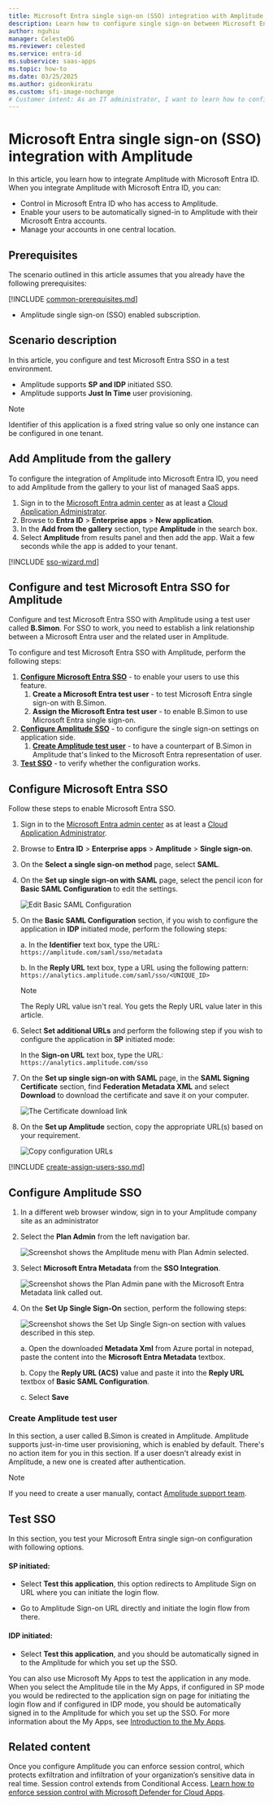 ```yaml
---
title: Microsoft Entra single sign-on (SSO) integration with Amplitude
description: Learn how to configure single sign-on between Microsoft Entra ID and Amplitude.
author: nguhiu
manager: CelesteDG
ms.reviewer: celested
ms.service: entra-id
ms.subservice: saas-apps
ms.topic: how-to
ms.date: 03/25/2025
ms.author: gideonkiratu
ms.custom: sfi-image-nochange
# Customer intent: As an IT administrator, I want to learn how to configure single sign-on between Microsoft Entra ID and Amplitude so that I can control who has access to Amplitude, enable automatic sign-in with Microsoft Entra accounts, and manage my accounts in one central location.
---
```


# Microsoft Entra single sign-on (SSO) integration with Amplitude

In this article,  you learn how to integrate Amplitude with Microsoft Entra ID. When you integrate Amplitude with Microsoft Entra ID, you can:

* Control in Microsoft Entra ID who has access to Amplitude.
* Enable your users to be automatically signed-in to Amplitude with their Microsoft Entra accounts.
* Manage your accounts in one central location.

## Prerequisites

The scenario outlined in this article assumes that you already have the following prerequisites:

[!INCLUDE [common-prerequisites.md](~/identity/saas-apps/includes/common-prerequisites.md)]
* Amplitude single sign-on (SSO) enabled subscription.

## Scenario description

In this article,  you configure and test Microsoft Entra SSO in a test environment.

* Amplitude supports **SP and IDP** initiated SSO.
* Amplitude supports **Just In Time** user provisioning.

> [!NOTE]
> Identifier of this application is a fixed string value so only one instance can be configured in one tenant.

## Add Amplitude from the gallery

To configure the integration of Amplitude into Microsoft Entra ID, you need to add Amplitude from the gallery to your list of managed SaaS apps.

1. Sign in to the [Microsoft Entra admin center](https://entra.microsoft.com) as at least a [Cloud Application Administrator](~/identity/role-based-access-control/permissions-reference.md#cloud-application-administrator).
1. Browse to **Entra ID** > **Enterprise apps** > **New application**.
1. In the **Add from the gallery** section, type **Amplitude** in the search box.
1. Select **Amplitude** from results panel and then add the app. Wait a few seconds while the app is added to your tenant.

 [!INCLUDE [sso-wizard.md](~/identity/saas-apps/includes/sso-wizard.md)]

<a name='configure-and-test-azure-ad-sso-for-amplitude'></a>

## Configure and test Microsoft Entra SSO for Amplitude

Configure and test Microsoft Entra SSO with Amplitude using a test user called **B.Simon**. For SSO to work, you need to establish a link relationship between a Microsoft Entra user and the related user in Amplitude.

To configure and test Microsoft Entra SSO with Amplitude, perform the following steps:

1. **[Configure Microsoft Entra SSO](#configure-azure-ad-sso)** - to enable your users to use this feature.
    1. **Create a Microsoft Entra test user** - to test Microsoft Entra single sign-on with B.Simon.
    1. **Assign the Microsoft Entra test user** - to enable B.Simon to use Microsoft Entra single sign-on.
1. **[Configure Amplitude SSO](#configure-amplitude-sso)** - to configure the single sign-on settings on application side.
    1. **[Create Amplitude test user](#create-amplitude-test-user)** - to have a counterpart of B.Simon in Amplitude that's linked to the Microsoft Entra representation of user.
1. **[Test SSO](#test-sso)** - to verify whether the configuration works.

<a name='configure-azure-ad-sso'></a>

## Configure Microsoft Entra SSO

Follow these steps to enable Microsoft Entra SSO.

1. Sign in to the [Microsoft Entra admin center](https://entra.microsoft.com) as at least a [Cloud Application Administrator](~/identity/role-based-access-control/permissions-reference.md#cloud-application-administrator).
1. Browse to **Entra ID** > **Enterprise apps** > **Amplitude** > **Single sign-on**.
1. On the **Select a single sign-on method** page, select **SAML**.
1. On the **Set up single sign-on with SAML** page, select the pencil icon for **Basic SAML Configuration** to edit the settings.

   ![Edit Basic SAML Configuration](common/edit-urls.png)

1. On the **Basic SAML Configuration** section, if you wish to configure the application in **IDP** initiated mode, perform the following steps:

    a. In the **Identifier** text box, type the URL:
    `https://amplitude.com/saml/sso/metadata`

    b. In the **Reply URL** text box, type a URL using the following pattern:
    `https://analytics.amplitude.com/saml/sso/<UNIQUE_ID>`

    > [!NOTE]
	> The Reply URL value isn't  real. You gets the Reply URL value later in this article.

1. Select **Set additional URLs** and perform the following step if you wish to configure the application in **SP** initiated mode:

    In the **Sign-on URL** text box, type the URL:
    `https://analytics.amplitude.com/sso`

1. On the **Set up single sign-on with SAML** page, in the **SAML Signing Certificate** section,  find **Federation Metadata XML** and select **Download** to download the certificate and save it on your computer.

	![The Certificate download link](common/metadataxml.png)

1. On the **Set up Amplitude** section, copy the appropriate URL(s) based on your requirement.

	![Copy configuration URLs](common/copy-configuration-urls.png)

<a name='create-an-azure-ad-test-user'></a>

[!INCLUDE [create-assign-users-sso.md](~/identity/saas-apps/includes/create-assign-users-sso.md)]

## Configure Amplitude SSO




1. In a different web browser window, sign in to your Amplitude company site as an administrator

1. Select the **Plan Admin** from the left navigation bar.

	![Screenshot shows the Amplitude menu with Plan Admin selected.](./media/amplitude-tutorial/plan-tab.png)

1. Select **Microsoft Entra Metadata** from the **SSO Integration**.

	![Screenshot shows the Plan Admin pane with the Microsoft Entra Metadata link called out.](./media/amplitude-tutorial/metadata.png)

1. On the **Set Up Single Sign-On** section, perform the following steps:

	![Screenshot shows the Set Up Single Sign-on section with values described in this step.](./media/amplitude-tutorial/configuration.png)

	a. Open the downloaded **Metadata Xml** from Azure portal in notepad, paste the content into the **Microsoft Entra Metadata** textbox.

	b. Copy the **Reply URL (ACS)** value and paste it into the **Reply URL** textbox of **Basic SAML Configuration**.

	c. Select **Save**

### Create Amplitude test user

In this section, a user called B.Simon is created in Amplitude. Amplitude supports just-in-time user provisioning, which is enabled by default. There's no action item for you in this section. If a user doesn't already exist in Amplitude, a new one is created after authentication.

> [!Note]
> If you need to create a user manually, contact [Amplitude support team](https://amplitude.zendesk.com).

## Test SSO

In this section, you test your Microsoft Entra single sign-on configuration with following options. 

#### SP initiated:

* Select **Test this application**, this option redirects to Amplitude Sign on URL where you can initiate the login flow.  

* Go to Amplitude Sign-on URL directly and initiate the login flow from there.

#### IDP initiated:

* Select **Test this application**, and you should be automatically signed in to the Amplitude for which you set up the SSO. 

You can also use Microsoft My Apps to test the application in any mode. When you select the Amplitude tile in the My Apps, if configured in SP mode you would be redirected to the application sign on page for initiating the login flow and if configured in IDP mode, you should be automatically signed in to the Amplitude for which you set up the SSO. For more information about the My Apps, see [Introduction to the My Apps](https://support.microsoft.com/account-billing/sign-in-and-start-apps-from-the-my-apps-portal-2f3b1bae-0e5a-4a86-a33e-876fbd2a4510).

## Related content

Once you configure Amplitude you can enforce session control, which protects exfiltration and infiltration of your organization’s sensitive data in real time. Session control extends from Conditional Access. [Learn how to enforce session control with Microsoft Defender for Cloud Apps](/cloud-app-security/proxy-deployment-aad).
